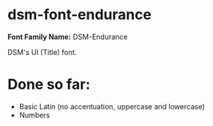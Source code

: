 # dsm-font-endurance

**Font Family Name:** DSM-Endurance

DSM's UI (Title) font.

# Done so far:
* Basic Latin (no accentuation, uppercase and lowercase)
* Numbers
